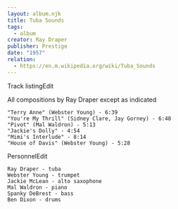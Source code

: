 ```yaml
---
layout: album.njk
title: Tuba Sounds
tags:
  - album
creator: Ray Draper
publisher: Prestige
date: "1957"
relation:
  - https://en.m.wikipedia.org/wiki/Tuba_Sounds
---
```

Track listingEdit

All compositions by Ray Draper except as indicated

    "Terry Anne" (Webster Young) - 6:39
    "You're My Thrill" (Sidney Clare, Jay Gorney) - 6:48
    "Pivot" (Mal Waldron) - 5:13
    "Jackie's Dolly" - 4:54
    "Mimi's Interlude" - 8:14
    "House of Davis" (Webster Young) - 5:28

PersonnelEdit

    Ray Draper - tuba
    Webster Young - trumpet
    Jackie McLean - alto saxophone
    Mal Waldron - piano
    Spanky DeBrest - bass
    Ben Dixon - drums